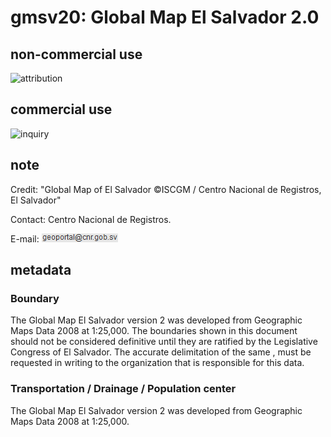 # gmsv20: Global Map El Salvador 2.0
## non-commercial use
![attribution](https://globalmaps.github.io/globalmaps/attribution.png)
## commercial use
![inquiry](https://globalmaps.github.io/globalmaps/inquiry.png)

## note
Credit: "Global Map of El Salvador ©ISCGM / Centro Nacional de Registros, El Salvador"

Contact: Centro Nacional de Registros.

E-mail: ![email](email.png)

## metadata
### Boundary
The Global Map El Salvador version 2 was developed from Geographic Maps Data 2008 at 1:25,000. The boundaries shown in this document should not be considered definitive until they are ratified by the Legislative Congress of El Salvador. The accurate delimitation of the same , must be requested in writing to the organization that is responsible for this data.

### Transportation / Drainage / Population center
The Global Map El Salvador version 2 was developed from Geographic Maps Data 2008 at 1:25,000.
